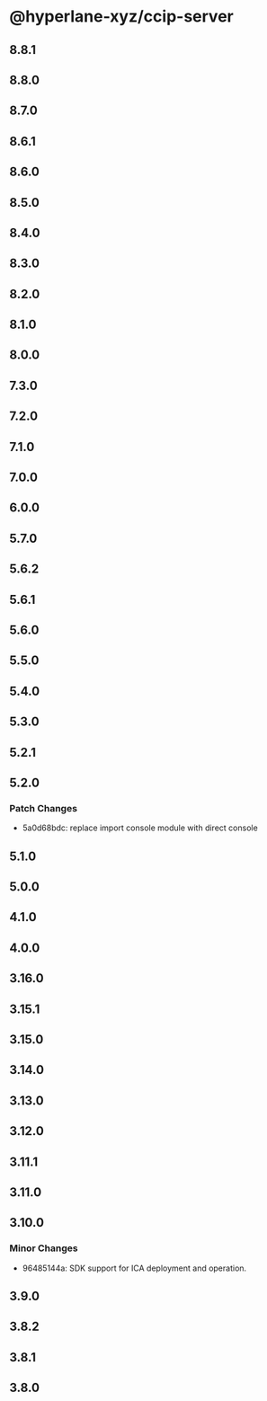 # @hyperlane-xyz/ccip-server

## 8.8.1

## 8.8.0

## 8.7.0

## 8.6.1

## 8.6.0

## 8.5.0

## 8.4.0

## 8.3.0

## 8.2.0

## 8.1.0

## 8.0.0

## 7.3.0

## 7.2.0

## 7.1.0

## 7.0.0

## 6.0.0

## 5.7.0

## 5.6.2

## 5.6.1

## 5.6.0

## 5.5.0

## 5.4.0

## 5.3.0

## 5.2.1

## 5.2.0

### Patch Changes

- 5a0d68bdc: replace import console module with direct console

## 5.1.0

## 5.0.0

## 4.1.0

## 4.0.0

## 3.16.0

## 3.15.1

## 3.15.0

## 3.14.0

## 3.13.0

## 3.12.0

## 3.11.1

## 3.11.0

## 3.10.0

### Minor Changes

- 96485144a: SDK support for ICA deployment and operation.

## 3.9.0

## 3.8.2

## 3.8.1

## 3.8.0
